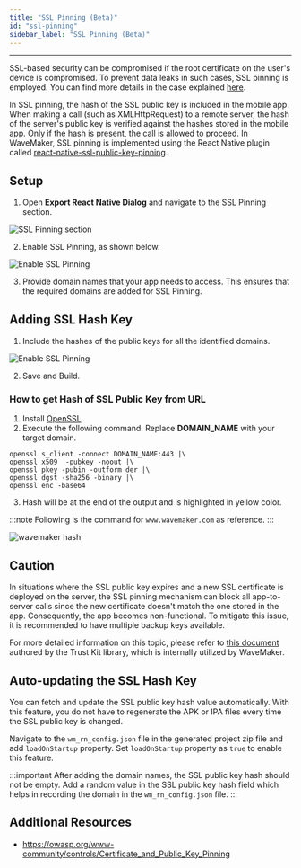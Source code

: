 ```yaml
---
title: "SSL Pinning (Beta)"
id: "ssl-pinning"
sidebar_label: "SSL Pinning (Beta)"
---
```

---

SSL-based security can be compromised if the root certificate on the user's device is compromised. To prevent data leaks in such cases, SSL pinning is employed. You can find more details in the case explained [here](../blog/2020/12/15/certificate-pinning).

In SSL pinning, the hash of the SSL public key is included in the mobile app. When making a call (such as XMLHttpRequest) to a remote server, the hash of the server's public key is verified against the hashes stored in the mobile app. Only if the hash is present, the call is allowed to proceed. In WaveMaker, SSL pinning is implemented using the React Native plugin called [react-native-ssl-public-key-pinning](https://github.com/frw/react-native-ssl-public-key-pinning).

## Setup

1. Open **Export React Native Dialog** and navigate to the SSL Pinning section.

![SSL Pinning section](/learn/assets/react-native-ssl-pinning/ssl-pinning.png)

2. Enable SSL Pinning, as shown below.

![Enable SSL Pinning](/learn/assets/react-native-ssl-pinning/enable-ssl-pinning.png)

3. Provide domain names that your app needs to access. This ensures that the required domains are added for SSL Pinning.

## Adding SSL Hash Key

1. Include the hashes of the public keys for all the identified domains.

![Enable SSL Pinning](/learn/assets/react-native-ssl-pinning/ssl-pinning-add-domains.png)

2. Save and Build.

### How to get Hash of SSL Public Key from URL

1. Install [OpenSSL](https://www.openssl.org/source/).
2. Execute the following command. Replace **DOMAIN_NAME** with your target domain.

```
openssl s_client -connect DOMAIN_NAME:443 |\
openssl x509  -pubkey -noout |\
openssl pkey -pubin -outform der |\
openssl dgst -sha256 -binary |\
openssl enc -base64
```

3. Hash will be at the end of the output and is highlighted in yellow color.

:::note
Following is the command for `www.wavemaker.com` as reference. 
:::

![wavemaker hash](/learn/assets/react-native-ssl-pinning/hash-gen.png)

## Caution

In situations where the SSL public key expires and a new SSL certificate is deployed on the server, the SSL pinning mechanism can block all app-to-server calls since the new certificate doesn't match the one stored in the app. Consequently, the app becomes non-functional. To mitigate this issue, it is recommended to have multiple backup keys available. 

For more detailed information on this topic, please refer to [this document](https://github.com/datatheorem/TrustKit/blob/master/docs/getting-started.md#always-provide-at-least-one-backup-pin) authored by the Trust Kit library, which is internally utilized by WaveMaker.

## Auto-updating the SSL Hash Key

You can fetch and update the SSL public key hash value automatically. With this feature, you do not have to regenerate the APK or IPA files every time the SSL public key is changed. 

Navigate to the `wm_rn_config.json` file in the generated project zip file and add `loadOnStartup` property. Set `loadOnStartup` property as `true` to enable this feature.

:::important
After adding the domain names, the SSL public key hash should not be empty. Add a random value in the SSL public key hash field which helps in recording the domain in the `wm_rn_config.json` file.
:::

## Additional Resources

- https://owasp.org/www-community/controls/Certificate_and_Public_Key_Pinning